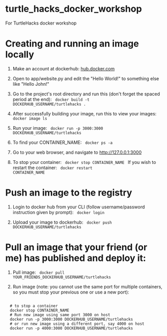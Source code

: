 # turtle_hacks_docker_workshop
For TurtleHacks docker workshop

# Creating and running an image locally

1. Make an account at dockerhub: [hub.docker.com](https://hub.docker.com/)

2. Open to app/website.py and edit the "Hello World!" to something else like "Hello John!"

3. Go to the project's root directory and run this (don't forget the spaced period at the end):
<code> docker build -t DOCKERHUB_USERNAME/turtlehacks . </code> 

4. After successfully building your image, run this to view your images:
<code> docker image ls </code>

5. Run your image:
<code> docker run -p 3000:3000 DOCKERHUB_USERNAME/turtlehacks </code>

6. To find your CONTAINER_NAME:
<code> docker ps -a </code>

7. Go to your web browser, and navigate to http://127.0.0.1:3000

8. To stop your container:
<code> docker stop CONTAINER_NAME </code>
If you wish to restart the container:
<code> docker restart CONTAINER_NAME </code>

# Push an image to the registry

1. Login to docker hub from your CLI (follow username/password instruction given by prompt):
<code> docker login </code>

2. Upload your image to dockerhub:
<code> docker push DOCKERHUB_USERNAME/turtlehacks </code>

# Pull an image that your friend (or me) has published and deploy it:

1. Pull image:
<code> docker pull YOUR_FRIENDS_DOCKERHUB_USERNAME/turtlehacks </code>

2. Run image (note: you cannot use the same port for multiple containers, so you must stop your previous one or use a new port):
<code>
  # to stop a container
  docker stop CONTAINER_NAME
  # Run new image using same port 3000 on host
  docker run -p 3000:3000 DOCKERHUB_USERNAME/turtlehacks
  # or run new image using a different port, say 4000 on host
  docker run -p 4000:3000 DOCKERHUB_USERNAME/turtlehacks
</code>
